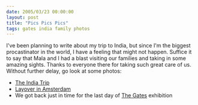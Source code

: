 ```yaml
---
date: 2005/03/23 00:00:00
layout: post
title: "Pics Pics Pics"
tags: gates india family photos
---
```


I've been planning to write about my trip to India, but since I'm the biggest procastinator in the world, I have a feeling that might not happen. Suffice it to say that Mala and I had a blast visiting our families and taking in some amazing sights. Thanks to everyone there for taking such great care of us. Without further delay, go look at some photos:

- [The India Trip](http://kurup.org/photo/album?album_id=17859)
- [Layover in Amsterdam](http://kurup.org/photo/album?album_id=19975)
- We got back just in time for the last day of [The Gates](http://kurup.org/photo/album?album_id=20098) exhibition
